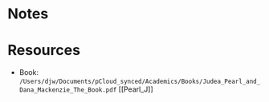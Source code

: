

# Notes

# Resources
- Book: `/Users/djw/Documents/pCloud_synced/Academics/Books/Judea_Pearl_and_Dana_Mackenzie_The_Book.pdf` [[Pearl_J]]